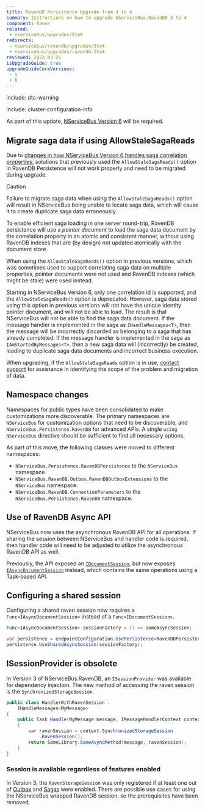 ```yaml
---
title: RavenDB Persistence Upgrade from 3 to 4
summary: Instructions on how to upgrade NServiceBus.RavenDB 3 to 4
component: Raven
related:
 - nservicebus/upgrades/5to6
redirects:
 - nservicebus/ravendb/upgrades/3to4
 - nservicebus/upgrades/ravendb-3to4
reviewed: 2022-03-25
isUpgradeGuide: true
upgradeGuideCoreVersions:
 - 5
 - 6
---
```


include: dtc-warning

include: cluster-configuration-info

As part of this update, [NServiceBus Version 6](/nservicebus/upgrades/5to6/) will be required.


## Migrate saga data if using AllowStaleSagaReads

Due to [changes in how NServiceBus Version 6 handles saga correlation properties](/nservicebus/upgrades/5to6/handlers-and-sagas.md#saga-api-changes-unique-attribute-no-longer-needed), solutions that previously used the `AllowStaleSagaReads()` option in RavenDB Persistence will not work properly and need to be migrated during upgrade.

> [!CAUTION]
> Failure to migrate saga data when using the `AllowStaleSagaReads()` option will result in NServiceBus being unable to locate saga data, which will cause it to create duplicate saga data erroneously.

To enable efficient saga loading in one server round-trip, RavenDB persistence will use a _pointer document_ to load the saga data document by the correlation property in an atomic and consistent manner, without using RavenDB indexes that are (by design) not updated atomically with the document store.

When using the `AllowStaleSagaReads()` option in previous versions, which was sometimes used to support correlating saga data on multiple properties, pointer documents were not used and RavenDB indexes (which might be stale) were used instead.

Starting in NServiceBus Version 6, only one correlation id is supported, and the `AllowStaleSagaReads()` option is deprecated. However, saga data stored using this option in previous versions will not have the unique identity pointer document, and will not be able to load. The result is that NServiceBus will not be able to find the saga data document. If the message handler is implemented in the saga as `IHandleMessages<T>`, then the message will be incorrectly discarded as belonging to a saga that has already completed. If the message handler is implemented in the saga as `IAmStartedByMessages<T>`. then a new saga data will (incorrectly) be created, leading to duplicate saga data documents and incorrect business execution.

When upgrading, if the `AllowStaleSagaReads` option is in use, [contact support](https://customers.particular.net) for assistance in identifying the scope of the problem and migration of data.


## Namespace changes

Namespaces for public types have been consolidated to make customizations more discoverable. The primary namespaces are `NServiceBus` for customization options that need to be discoverable, and `NServiceBus.Persistence.RavenDB` for advanced APIs. A single `using NServiceBus` directive should be sufficient to find all necessary options.

As part of this move, the following classes were moved to different namespaces:

 * `NServiceBus.Persistence.RavenDBPersistence` to the `NServiceBus` namespace.
 * `NServiceBus.RavenDB.Outbox.RavenDBOutboxExtensions` to the `NServiceBus` namespace.
 * `NServiceBus.RavenDB.ConnectionParameters` to the `NServiceBus.Persistence.RavenDB` namespace.


## Use of RavenDB Async API

NServiceBus now uses the asynchronous RavenDB API for all operations. If sharing the session between NServiceBus and handler code is required, then handler code will need to be adjusted to utilize the asynchronous RavenDB API as well.

Previously, the API exposed an [`IDocumentSession`](https://ravendb.net/docs/search/latest/csharp?searchTerm=IDocumentSession), but now exposes [`IAsyncDocumentSession`](https://ravendb.net/docs/search/latest/csharp?searchTerm=IAsyncDocumentSession) instead, which contains the same operations using a Task-based API.


## Configuring a shared session

Configuring a shared raven session now requires a `Func<IAsyncDocumentSession>` instead of a `Func<IDocumentSession>`.

```csharp
Func<IAsyncDocumentSession> sessionFactory = () => someAsyncSession;

var persistence = endpointConfiguration.UsePersistence<RavenDBPersistence>();
persistence.UseSharedAsyncSession(sessionFactory);
```


## ISessionProvider is obsolete

In Version 3 of NServiceBus.RavenDB, an `ISessionProvider` was available for dependency injection. The new method of accessing the raven session is the `SynchronizedStorageSession`.

```csharp
public class HandlerWithRavenSession :
    IHandleMessages<MyMessage>
{
    public Task Handle(MyMessage message, IMessageHandlerContext context)
    {
        var ravenSession = context.SynchronizedStorageSession
            .RavenSession();
        return SomeLibrary.SomeAsyncMethod(message, ravenSession);
    }
}
```


### Session is available regardless of features enabled

In Version 3, the `RavenStorageSession` was only registered if at least one out of [Outbox](/nservicebus/outbox/) and [Sagas](/nservicebus/sagas/) were enabled. There are possible use cases for using the NServiceBus wrapped RavenDB session, so the prerequisites have been removed.
